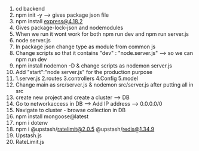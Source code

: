 1. cd backend
2. npm init -y --> gives package json file
3. npm install express@4.18.2
4. Gives package-lock-json and nodemodules
5. When we run it wont work for both npm run dev and npm run server.js
6. node server.js
7. In package json change type as module from common js
8. Change scripts so that it contains "dev" : "node.server.js" --> so we can npm run dev
9. npm install nodemon -D & change scripts as nodemon server.js
10. Add "start":"node server.js" for the production purpose
11. 1.server.js 2.routes 3.controllers 4.Config 5.model
12. Change main as src/server.js & nodemon src/server.js after putting all in src
13. create new project and create a cluster --> DB 
14. Go to networkaccess in DB --> Add IP address --> 0.0.0.0/0
15. Navigate to cluster - browse collection in DB
16. npm install mongoose@latest
17. npm i dotenv
18. npm i @upstash/ratelimit@2.0.5 @upstash/redis@1.34.9
19. Upstash.js
20. RateLimit.js
